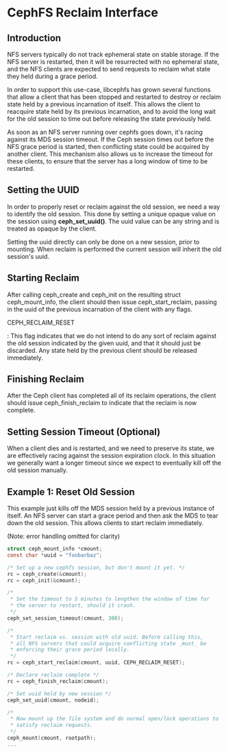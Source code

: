 # CephFS Reclaim Interface

## Introduction

NFS servers typically do not track ephemeral state on stable storage. If
the NFS server is restarted, then it will be resurrected with no
ephemeral state, and the NFS clients are expected to send requests to
reclaim what state they held during a grace period.

In order to support this use-case, libcephfs has grown several functions
that allow a client that has been stopped and restarted to destroy or
reclaim state held by a previous incarnation of itself. This allows the
client to reacquire state held by its previous incarnation, and to avoid
the long wait for the old session to time out before releasing the state
previously held.

As soon as an NFS server running over cephfs goes down, it\'s racing
against its MDS session timeout. If the Ceph session times out before
the NFS grace period is started, then conflicting state could be
acquired by another client. This mechanism also allows us to increase
the timeout for these clients, to ensure that the server has a long
window of time to be restarted.

## Setting the UUID

In order to properly reset or reclaim against the old session, we need a
way to identify the old session. This done by setting a unique opaque
value on the session using **ceph_set_uuid()**. The uuid value can be
any string and is treated as opaque by the client.

Setting the uuid directly can only be done on a new session, prior to
mounting. When reclaim is performed the current session will inherit the
old session\'s uuid.

## Starting Reclaim

After calling ceph_create and ceph_init on the resulting struct
ceph_mount_info, the client should then issue ceph_start_reclaim,
passing in the uuid of the previous incarnation of the client with any
flags.

CEPH_RECLAIM_RESET

:   This flag indicates that we do not intend to do any sort of reclaim
    against the old session indicated by the given uuid, and that it
    should just be discarded. Any state held by the previous client
    should be released immediately.

## Finishing Reclaim

After the Ceph client has completed all of its reclaim operations, the
client should issue ceph_finish_reclaim to indicate that the reclaim is
now complete.

## Setting Session Timeout (Optional)

When a client dies and is restarted, and we need to preserve its state,
we are effectively racing against the session expiration clock. In this
situation we generally want a longer timeout since we expect to
eventually kill off the old session manually.

## Example 1: Reset Old Session

This example just kills off the MDS session held by a previous instance
of itself. An NFS server can start a grace period and then ask the MDS
to tear down the old session. This allows clients to start reclaim
immediately.

(Note: error handling omitted for clarity)

``` c
struct ceph_mount_info *cmount;
const char *uuid = "foobarbaz";

/* Set up a new cephfs session, but don't mount it yet. */
rc = ceph_create(&cmount);
rc = ceph_init(&cmount);

/*
 * Set the timeout to 5 minutes to lengthen the window of time for
 * the server to restart, should it crash.
 */
ceph_set_session_timeout(cmount, 300);

/*
 * Start reclaim vs. session with old uuid. Before calling this,
 * all NFS servers that could acquire conflicting state _must_ be
 * enforcing their grace period locally.
 */
rc = ceph_start_reclaim(cmount, uuid, CEPH_RECLAIM_RESET);

/* Declare reclaim complete */
rc = ceph_finish_reclaim(cmount);

/* Set uuid held by new session */
ceph_set_uuid(cmount, nodeid);

/*
 * Now mount up the file system and do normal open/lock operations to
 * satisfy reclaim requests.
 */
ceph_mount(cmount, rootpath);
...
```
